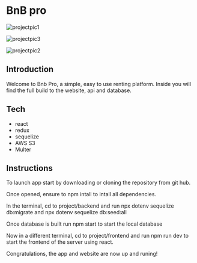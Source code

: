 # BnB pro

![projectpic1](https://github.com/goonkiloz/bnb-pro-full-build/assets/101352416/f3051599-8389-487d-bd2d-3824068684d5)

![projectpic3](https://github.com/goonkiloz/bnb-pro-full-build/assets/101352416/a53c1833-e74f-44f2-bdf1-6666f04fed0e)

![projectpic2](https://github.com/goonkiloz/bnb-pro-full-build/assets/101352416/32879cda-da55-474d-bab8-ade8d4d43983)

## Introduction

Welcome to Bnb Pro, a simple, easy to use renting platform. Inside you will find the full build to the website, api and database.

## Tech

* react
* redux
* sequelize
* AWS S3
* Multer

## Instructions

To launch app start by downloading or cloning the repository from git hub.

Once opened, ensure to npm intall to intall all dependencies.

In the terminal, cd to project/backend and run npx dotenv sequelize db:migrate and npx dotenv sequelize db:seed:all

Once database is built run npm start to start the local database

Now in a different terminal, cd to project/frontend and run npm run dev to start the frontend of the server using react.

Congratulations, the app and website are now up and runing! 
